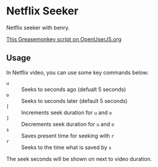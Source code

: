Netflix Seeker
==============

Netflix seeker with benry.

[This Greasemonkey script on OpenUserJS.org](https://openuserjs.org/scripts/aycabta/Netflix_Seeker)

## Usage

In Netflix video, you can use some key commands below:

<dl>
<dt><code>u</code></dt><dd>Seeks to seconds ago (defualt 5 seconds)</dd>
<dt><code>o</code></dt><dd>Seeks to seconds later (default 5 seconds)</dd>
<dt><code>[</code></dt><dd>Increments seek duration for <code>u</code> and <code>o</code></dd>
<dt><code>]</code></dt><dd>Decrements seek duration for <code>u</code> and <code>o</code></dd>
<dt><code>s</code></dt><dd>Saves present time for seeking with <code>r</code></dd>
<dt><code>r</code></dt><dd>Seeks to the time what is saved by <code>s</code></dd>
</dl>

The seek seconds will be shown on next to video duration.
